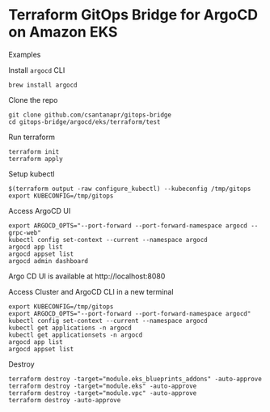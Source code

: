 # Terraform GitOps Bridge for ArgoCD on Amazon EKS

Examples

Install `argocd` CLI
```shell
brew install argocd
```

Clone the repo
```shell
git clone github.com/csantanapr/gitops-bridge
cd gitops-bridge/argocd/eks/terraform/test
```

Run terraform
```shell
terraform init
terraform apply
```

Setup kubectl
```shell
$(terraform output -raw configure_kubectl) --kubeconfig /tmp/gitops
export KUBECONFIG=/tmp/gitops
```

Access ArgoCD UI
```shell
export ARGOCD_OPTS="--port-forward --port-forward-namespace argocd --grpc-web"
kubectl config set-context --current --namespace argocd
argocd app list
argocd appset list
argocd admin dashboard
```
Argo CD UI is available at http://localhost:8080


Access Cluster and ArgoCD CLI in a new terminal
```shell
export KUBECONFIG=/tmp/gitops
export ARGOCD_OPTS="--port-forward --port-forward-namespace argocd"
kubectl config set-context --current --namespace argocd
kubectl get applications -n argocd
kubectl get applicationsets -n argocd
argocd app list
argocd appset list
```

Destroy
```shell
terraform destroy -target="module.eks_blueprints_addons" -auto-approve
terraform destroy -target="module.eks" -auto-approve
terraform destroy -target="module.vpc" -auto-approve
terraform destroy -auto-approve
```